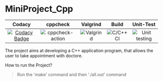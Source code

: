 # MiniProject_Cpp
|Codacy|cppcheck|Valgrind|Build|Unit-Test|
|:--:|:--:|:--:|:--:|:--:|
|[![Codacy Badge](https://app.codacy.com/project/badge/Grade/8690efc1a4b24c0691dcd90080042c01)](https://www.codacy.com/gh/99002646/MiniProject_Cpp/dashboard?utm_source=github.com&amp;utm_medium=referral&amp;utm_content=99002646/MiniProject_Cpp&amp;utm_campaign=Badge_Grade)|![cppcheck-action](https://github.com/99002646/MiniProject_Cpp/workflows/cppcheck-action/badge.svg?branch=main)|![Valgrind](https://github.com/99002646/MiniProject_Cpp/workflows/Valgrind/badge.svg?branch=main)|![C/C++ CI](https://github.com/99002646/MiniProject_Cpp/workflows/C/C++%20CI/badge.svg?branch=main)|![Unit testing](https://github.com/99002646/MiniProject_Cpp/workflows/Unit%20testing/badge.svg?branch=main)|

The project aims at developing a C++ application program, that allows the user to take appointment with doctore.

How to run the Project?
>Run the 'make' command and then './all.out' command

<!--![C/C++ CI/Cmake](https://github.com/99002508/Indata-Sudoku/workflows/C/C++%20CI/Cmake/badge.svg)-->
